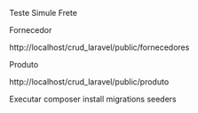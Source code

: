 Teste Simule Frete

Fornecedor

http://localhost/crud_laravel/public/fornecedores

Produto

http://localhost/crud_laravel/public/produto

Executar
composer install
migrations
seeders
